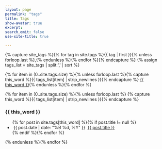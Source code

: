 ```yaml
---
layout: page
permalink: "tags"
title: Tags
show-avatar: true
excerpt:
search_omit: false
use-site-title: true

---
```


{% capture site_tags %}{% for tag in site.tags %}{{ tag | first }}{% unless forloop.last %},{% endunless %}{% endfor %}{% endcapture %}
{% assign tags_list = site_tags | split:',' | sort %}

{% for item in (0..site.tags.size) %}{% unless forloop.last %}{% capture this_word %}{{ tags_list[item] | strip_newlines }}{% endcapture %}
<a href="#{{ this_word }}" class="btn btn-primary"><i class="fa fa-tag" aria-hidden="true"></i> {{ this_word }}<a/>{% endunless %}{% endfor %}


{% for item in (0..site.tags.size) %}{% unless forloop.last %}
  {% capture this_word %}{{ tags_list[item] | strip_newlines }}{% endcapture %}
  <h3 id="{{ this_word }}"><i class="fa fa-tag" aria-hidden="true"></i> {{ this_word }}</h3>
  <ul class="post-list">
  {% for post in site.tags[this_word] %}{% if post.title != null %}
    <li><i class="fa fa-calendar-check-o" aria-hidden="true"></i>&nbsp;<span class="entry-date"><time datetime="{{ post.date | date_to_xmlschema }}">{{ post.date | date: "%B %d, %Y" }}</time></span> <i class="fa fa-newspaper-o" aria-hidden="true"></i>&nbsp;<a href="{{ site.url }}{{ post.url }}">{{ post.title }}</a></li>
  {% endif %}{% endfor %}
  </ul>
{% endunless %}{% endfor %}